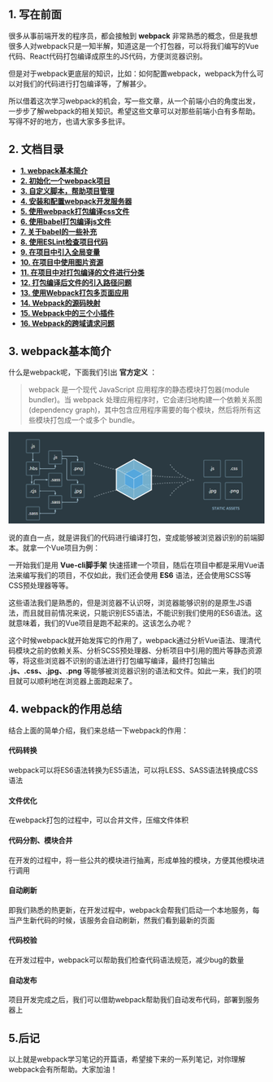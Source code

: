 ## 1. 写在前面

很多从事前端开发的程序员，都会接触到 **webpack** 非常熟悉的概念，但是我想很多人对webpack只是一知半解，知道这是一个打包器，可以将我们编写的Vue代码、React代码打包编译成原生的JS代码，方便浏览器识别。

但是对于webpack更底层的知识，比如：如何配置webpack，webpack为什么可以对我们的代码进行打包编译等，了解甚少。

所以借着这次学习webpack的机会，写一些文章，从一个前端小白的角度出发，一步步了解webpack的相关知识。希望这些文章可以对那些前端小白有多帮助。写得不好的地方，也请大家多多批评。

## 2. 文档目录

- **[1. webpack基本简介](https://github.com/Fengzhen8023/webpack-learning/blob/master/blog/1.%20webpack%E5%9F%BA%E6%9C%AC%E7%AE%80%E4%BB%8B.md)**
- **[2. 初始化一个webpack项目](https://github.com/Fengzhen8023/webpack-learning/blob/master/blog/2.%20%E5%88%9D%E5%A7%8B%E5%8C%96%E4%B8%80%E4%B8%AAwebpack%E9%A1%B9%E7%9B%AE.md)**
- **[3. 自定义脚本，帮助项目管理](https://github.com/Fengzhen8023/webpack-learning/blob/master/blog/4.%20%E5%AE%89%E8%A3%85%E5%92%8C%E9%85%8D%E7%BD%AEwebpack%E5%BC%80%E5%8F%91%E6%9C%8D%E5%8A%A1%E5%99%A8.md)**
- **[4. 安装和配置webpack开发服务器](https://github.com/Fengzhen8023/webpack-learning/blob/master/blog/4.%20%E5%AE%89%E8%A3%85%E5%92%8C%E9%85%8D%E7%BD%AEwebpack%E5%BC%80%E5%8F%91%E6%9C%8D%E5%8A%A1%E5%99%A8.md)**
- **[5. 使用webpack打包编译css文件](https://github.com/Fengzhen8023/webpack-learning/blob/master/blog/5.%20%E4%BD%BF%E7%94%A8webpack%E6%89%93%E5%8C%85%E7%BC%96%E8%AF%91css%E6%96%87%E4%BB%B6.md)**
- **[6. 使用babel打包编译js文件](https://github.com/Fengzhen8023/webpack-learning/blob/master/blog/6.%20%E4%BD%BF%E7%94%A8babel%E6%89%93%E5%8C%85%E7%BC%96%E8%AF%91js%E6%96%87%E4%BB%B6.md)**
- **[7. 关于babel的一些补充](https://github.com/Fengzhen8023/webpack-learning/blob/master/blog/7.%20%E5%85%B3%E4%BA%8Ebabel%E7%9A%84%E4%B8%80%E4%BA%9B%E8%A1%A5%E5%85%85.md)**
- **[8. 使用ESLint检查项目代码](https://github.com/Fengzhen8023/webpack-learning/blob/master/blog/8.%20%E4%BD%BF%E7%94%A8ESLint%E6%A3%80%E6%9F%A5%E9%A1%B9%E7%9B%AE%E4%BB%A3%E7%A0%81.md)**
- **[9. 在项目中引入全局变量](https://github.com/Fengzhen8023/webpack-learning/blob/master/blog/9.%20%E5%9C%A8%E9%A1%B9%E7%9B%AE%E4%B8%AD%E5%BC%95%E5%85%A5%E5%85%A8%E5%B1%80%E5%8F%98%E9%87%8F.md)**
- **[10. 在项目中使用图片资源](https://github.com/Fengzhen8023/webpack-learning/blob/master/blog/10.%20%E5%9C%A8%E9%A1%B9%E7%9B%AE%E4%B8%AD%E4%BD%BF%E7%94%A8%E5%9B%BE%E7%89%87%E8%B5%84%E6%BA%90.md)**
- **[11. 在项目中对打包编译的文件进行分类](https://github.com/Fengzhen8023/webpack-learning/blob/master/blog/11.%20%E5%9C%A8%E9%A1%B9%E7%9B%AE%E4%B8%AD%E5%AF%B9%E6%89%93%E5%8C%85%E7%BC%96%E8%AF%91%E7%9A%84%E6%96%87%E4%BB%B6%E8%BF%9B%E8%A1%8C%E5%88%86%E7%B1%BB.md)**
- **[12. 打包编译后文件的引入路径问题](https://github.com/Fengzhen8023/webpack-learning/blob/master/blog/12.%20%E6%89%93%E5%8C%85%E7%BC%96%E8%AF%91%E5%90%8E%E6%96%87%E4%BB%B6%E7%9A%84%E5%BC%95%E5%85%A5%E8%B7%AF%E5%BE%84%E9%97%AE%E9%A2%98.md)**
- **[13. 使用Webpack打包多页面应用](https://github.com/Fengzhen8023/webpack-learning/blob/master/blog/13.%20%E4%BD%BF%E7%94%A8Webpack%E6%89%93%E5%8C%85%E5%A4%9A%E9%A1%B5%E9%9D%A2%E5%BA%94%E7%94%A8.md)**
- **[14. Webpack的源码映射](https://github.com/Fengzhen8023/webpack-learning/blob/master/blog/14.%20Webpack%E7%9A%84%E6%BA%90%E7%A0%81%E6%98%A0%E5%B0%84.md)**
- **[15. Webpack中的三个小插件](https://github.com/Fengzhen8023/webpack-learning/blob/master/blog/15.%20Webpack%E4%B8%AD%E7%9A%84%E4%B8%89%E4%B8%AA%E5%B0%8F%E6%8F%92%E4%BB%B6.md)**
- **[16. Webpack的跨域请求问题](https://github.com/Fengzhen8023/webpack-learning/blob/master/blog/16.%20Webpack%E7%9A%84%E8%B7%A8%E5%9F%9F%E8%AF%B7%E6%B1%82%E9%97%AE%E9%A2%98.md)**



## 3. webpack基本简介

什么是webpack呢，下面我们引出 **官方定义** ：

> webpack 是一个现代 JavaScript 应用程序的静态模块打包器(module bundler)。当 webpack 处理应用程序时，它会递归地构建一个依赖关系图(dependency graph)，其中包含应用程序需要的每个模块，然后将所有这些模块打包成一个或多个 bundle。

![](https://github.com/Fengzhen8023/webpack-learning/blob/master/blog-img/1559356365410.png)

说的直白一点，就是讲我们的代码进行编译打包，变成能够被浏览器识别的前端脚本。就拿一个Vue项目为例：

一开始我们是用 **Vue-cli脚手架** 快速搭建一个项目，随后在项目中都是采用Vue语法来编写我们的项目，不仅如此，我们还会使用 **ES6** 语法，还会使用SCSS等CSS预处理器等等。

这些语法我们是熟悉的，但是浏览器不认识呀，浏览器能够识别的是原生JS语法，而且就目前情况来说，只能识别ES5语法，不能识别我们使用的ES6语法。这就意味着，我们的Vue项目是跑不起来的。这该怎么办呢？

这个时候webpack就开始发挥它的作用了，webpack通过分析Vue语法、理清代码模块之前的依赖关系、分析SCSS预处理器、分析项目中引用的图片等静态资源等，将这些浏览器不识别的语法进行打包编写编译，最终打包输出 **.js、.css、.jpg、.png** 等能够被浏览器识别的语法和文件。如此一来，我们的项目就可以顺利地在浏览器上面跑起来了。

## 4. webpack的作用总结

结合上面的简单介绍，我们来总结一下webpack的作用：

#### 代码转换

webpack可以将ES6语法转换为ES5语法，可以将LESS、SASS语法转换成CSS语法

#### 文件优化

在webpack打包的过程中，可以合并文件，压缩文件体积

#### 代码分割、模块合并

在开发的过程中，将一些公共的模块进行抽离，形成单独的模块，方便其他模块进行调用

#### 自动刷新

即我们熟悉的热更新，在开发过程中，webpack会帮我们启动一个本地服务，每当产生新代码的时候，该服务会自动刷新，然我们看到最新的页面

#### 代码校验

在开发过程中，webpack可以帮助我们检查代码语法规范，减少bug的数量

#### 自动发布

项目开发完成之后，我们可以借助webpack帮助我们自动发布代码，部署到服务器上

## 5.后记

以上就是webpack学习笔记的开篇语，希望接下来的一系列笔记，对你理解webpack会有所帮助。大家加油！

 

